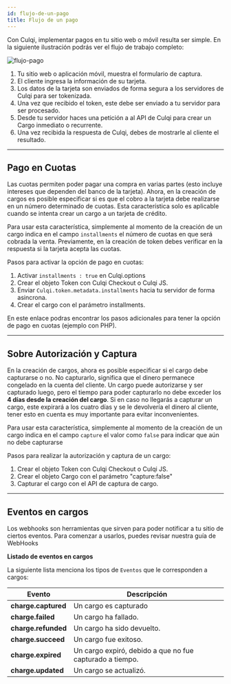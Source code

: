 ```yaml
---
id: flujo-de-un-pago
title: Flujo de un pago
---
```


Con Culqi, implementar pagos en tu sitio web o móvil resulta ser simple. En la siguiente ilustración podrás ver el flujo de trabajo completo:

![flujo-pago](/devsite/img/pagos/flujo_pago.svg)

1. Tu sitio web o aplicación móvil, muestra el formulario de captura.
2. El cliente ingresa la información de su tarjeta.
3. Los datos de la tarjeta son enviados de forma segura a los servidores de Culqi para ser tokenizada.
4. Una vez que recibido el token, este debe ser enviado a tu servidor para ser procesado.
5. Desde tu servidor haces una petición a al API de Culqi para crear un Cargo inmediato o recurrente.
6. Una vez recibida la respuesta de Culqi, debes de mostrarle al cliente el resultado.

----

## Pago en Cuotas

Las cuotas permiten poder pagar una compra en varias partes (esto incluye intereses que dependen del banco de la tarjeta). Ahora, en la creación de cargos es posible especificar si es que el cobro a la tarjeta debe realizarse en un número determinado de cuotas. Esta característica solo es aplicable cuando se intenta crear un cargo a un tarjeta de crédito.

Para usar esta característica, simplemente al momento de la creación de un cargo indica en el campo `installments` el número de cuotas en que será cobrada la venta. Previamente, en la creación de token debes verificar en la respuesta si la tarjeta acepta las cuotas.

Pasos para activar la opción de pago en cuotas:

1. Activar `installments : true` en Culqi.options
2. Crear el objeto Token con Culqi Checkout o Culqi JS.
3. Enviar `Culqi.token.metadata.installments` hacia tu servidor de forma asincrona.
4. Crear el cargo con el parámetro installments.

En este enlace podras encontrar los pasos adicionales para tener la opción de pago en cuotas (ejemplo con PHP).

----

## Sobre Autorización y Captura

En la creación de cargos, ahora es posible especificar si el cargo debe capturarse o no. No capturarlo, significa que el dinero permanece congelado en la cuenta del cliente. Un cargo puede autorizarse y ser capturado luego, pero el tiempo para poder capturarlo no debe exceder los **4 días desde la creación del cargo**. Si en caso no llegarás a capturar un cargo, este expirará a los cuatro días y se le devolvería el dinero al cliente, tener esto en cuenta es muy importante para evitar inconvenientes.

Para usar esta característica, simplemente al momento de la creación de un cargo indica en el campo `capture` el valor como `false` para indicar que aún no debe capturarse

Pasos para realizar la autorización y captura de un cargo:

1. Crear el objeto Token con Culqi Checkout o Culqi JS.
2. Crear el objeto Cargo con el parámetro "capture:false"
3. Capturar el cargo con el API de captura de cargo.

----

## Eventos en cargos

Los webhooks son herramientas que sirven para poder notificar a tu sitio de ciertos eventos. Para comenzar a usarlos, puedes revisar nuestra guía de WebHooks

**Listado de eventos en cargos**

La siguiente lista menciona los tipos de `Eventos` que le corresponden a cargos:

| Evento          | Descripción                                                  |
|-----------------|--------------------------------------------------------------|
| **charge.captured** | Un cargo es capturado                                    |
| **charge.failed**   | Un cargo ha fallado.                                     |
| **charge.refunded** | Un cargo ha sido devuelto.                               |
| **charge.succeed**  | Un cargo fue exitoso.                                    |
| **charge.expired**  | Un cargo expiró, debido a que no fue capturado a tiempo. |
| **charge.updated**  | Un cargo se actualizó.                                   |